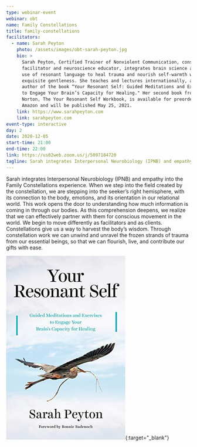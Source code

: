 ```yaml
---
type: webinar-event
webinar: obt
name: Family Constellations
title: family-constellations
facilitators:
  - name: Sarah Peyton
    photo: /assets/images/obt-sarah-peyton.jpg
    bio: >
      Sarah Peyton, Certified Trainer of Nonviolent Communication, constellation
      facilitator and neuroscience educator, integrates brain science and the
      use of resonant language to heal trauma and nourish self-warmth with
      exquisite gentleness. She teaches and lectures internationally, and is the
      author of the book “Your Resonant Self: Guided Meditations and Exercises
      to Engage Your Brain’s Capacity for Healing." Her second book from W.W.
      Norton, The Your Resonant Self Workbook, is available for preorder on
      Amazon and will be published May 25, 2021.
    link: https://www.sarahpeyton.com
    link: sarahpeyton.com
event-type: interactive
day: 2
date: 2020-12-05
start-time: 21:00
end-time: 22:00
link: https://us02web.zoom.us/j/5097184720
tagline: Sarah integrates Interpersonal Neurobiology (IPNB) and empathy into the Family Constellations experience. When we step into the field created by the constellation, we are stepping into the seeker’s right hemisphere, with its connection to the body, emotions, and its orientation in our relational world.
---
```


Sarah integrates Interpersonal Neurobiology (IPNB) and empathy into the Family Constellations experience. When we step into the field created by the constellation, we are stepping into the seeker’s right hemisphere, with its connection to the body, emotions, and its orientation in our relational world. This work opens the door to understanding how much information is coming in through our bodies. As this comprehension deepens, we realize that we can effectively partner with them for conscious movement in the world. We begin to move differently as facilitators and as clients. Constellations give us a way to harvest the body’s wisdom. Through constellation work we can unwind and unravel the frozen strands of trauma from our essential beings, so that we can flourish, live, and contribute our gifts with ease.

[![Your Resonant Self by Sarah Peyton](/assets/images/obt-book-your-resonant-self.jpg)](https://www.firestorm.coop/onebigtable){:target="_blank"}
